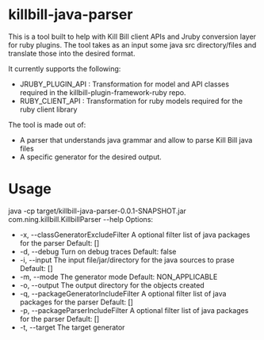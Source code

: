 killbill-java-parser
====================

This is a tool built to help with Kill Bill client APIs and Jruby conversion layer for ruby plugins.
The tool takes as an input some java src directory/files and translate those into the desired format.

It currently supports the following:
* JRUBY_PLUGIN_API : Transformation for model and API classes required in the killbill-plugin-framework-ruby repo.
* RUBY_CLIENT_API : Transformation for ruby models required for the ruby client library

The tool is made out of:
* A parser that understands java grammar and allow to parse Kill Bill java files
* A specific generator for the desired output.

Usage
=====

java -cp target/killbill-java-parser-0.0.1-SNAPSHOT.jar com.ning.killbill.KillbillParser --help
  Options:
  *  -x, --classGeneratorExcludeFilter
       A optional filter list of java packages for the parser
       Default: []
  *  -d, --debug
       Turn on debug traces
       Default: false
  * -i, --input
       The input file/jar/directory for the java sources to prase
       Default: []
  *  -m, --mode
       The generator mode
       Default: NON_APPLICABLE
  * -o, --output
       The output directory for the objects created
  *  -q, --packageGeneratorIncludeFilter
       A optional filter list of java packages for the parser
       Default: []
  *  -p, --packageParserIncludeFilter
       A optional filter list of java packages for the parser
       Default: []
  * -t, --target
       The target generator

